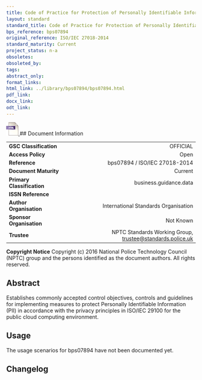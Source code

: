 ```yaml
---
title: Code of Practice for Protection of Personally Identifiable Information (PII) in Public Clouds acting as PII Processors
layout: standard
standard_title: Code of Practice for Protection of Personally Identifiable Information (PII) in Public Clouds acting as PII Processors
bps_reference: bps07894
original_reference: ISO/IEC 27018-2014
standard_maturity: Current
project_status: n-a
obsoletes: 
obsoleted_by: 
tags: 
abstract_only:
format_links:
html_link: ../library/bps07894/bps07894.html
pdf_link: 
docx_link: 
odt_link: 
---
```


<a target="_blank" href="../library/bps07894/bps07894.html">
    <img src="../images/html@0.5x.png" alt="html link" title="html link" style="max-height:35px;">
</a>
## Document Information

|||
| :------- | ------: |
| **GSC Classification**     | OFFICIAL |
| **Access Policy**          | Open |
| **Reference**              | bps07894  / ISO/IEC 27018-2014  |
| **Document Maturity**      | Current |
| **Primary Classification** | business.guidance.data |
| **ISSN Reference**         |  |
| **Author Organisation**    |International Standards Organisation|
| **Sponsor Organisation**   |Not Known|
| **Trustee**                | NPTC Standards Working Group, <a href="mailto:trustee@standards.police.uk?subject=bps07894 Code of Practice for Protection of Personally Identifiable Information (PII) in Public Clouds acting as PII Processors">trustee@standards.police.uk |

**Copyright Notice**
Copyright (c) 2016 National Police Technology Council (NPTC) group and the persons identified as the document authors. All rights reserved.

## Abstract
Establishes commonly accepted control objectives, controls and guidelines for implementing measures to protect Personally Identifiable Information (PII) in accordance with the privacy principles in ISO/IEC 29100 for the public cloud computing environment.
        
## Usage
The usage scenarios for bps07894 have not been documented yet.

## Changelog

